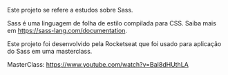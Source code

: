 Este projeto se refere a estudos sobre Sass.

Sass é uma linguagem de folha de estilo compilada para CSS. 
Saiba mais em https://sass-lang.com/documentation.

Este projeto foi desenvolvido pela Rocketseat que foi usado para aplicação do Sass em uma masterclass.

MasterClass: https://www.youtube.com/watch?v=BaI8dHUthLA